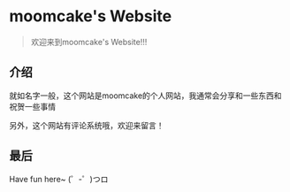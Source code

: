 # moomcake's Website

> 欢迎来到moomcake's Website!!!

介绍
----------------

就如名字一般，这个网站是moomcake的个人网站，我通常会分享和一些东西和祝贺一些事情

另外，这个网站有评论系统哦，欢迎来留言！

最后
----------------

Have fun here~ (゜-゜)つロ